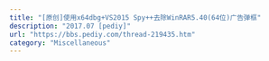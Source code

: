 ```yaml
---
title: "[原创]使用x64dbg+VS2015 Spy++去除WinRAR5.40(64位)广告弹框"
description: "2017.07 [pediy]"
url: "https://bbs.pediy.com/thread-219435.htm"
category: "Miscellaneous"
---
```

